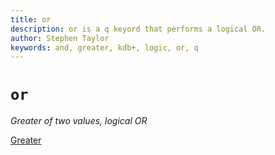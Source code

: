 ```yaml
---
title: or
description: or is a q keyord that performs a logical OR.
author: Stephen Taylor
keywords: and, greater, kdb+, logic, or, q
---
```

# `or`

_Greater of two values, logical OR_



<i class="far fa-hand-point-right"></i> 
[Greater](greater.md)


